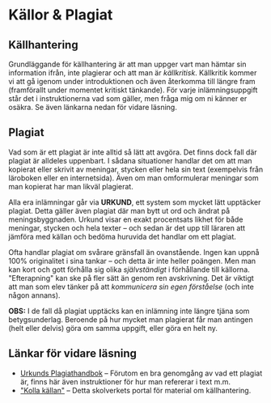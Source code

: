 # Källor & Plagiat

## Källhantering

Grundläggande för källhantering är att man uppger vart man hämtar sin information ifrån, inte plagierar och att man är _källkritisk_. Källkritik kommer vi att gå igenom under introduktionen och även återkomma till längre fram (framförallt under momentet kritiskt tänkande). För varje inlämningsuppgift står det i instruktionerna vad som gäller, men fråga mig om ni känner er osäkra. Se även länkarna nedan för vidare läsning.

## Plagiat

<!--I uppslagsverket nationalencyklopedin står det följande under begreppet _plagiat_: "efterapning eller stöld av litterära eller konstnärliga verk, t.ex. avskrivningar av annans verk utan att uppge upphovsmannen eller markera citat” (Nationalencyklopedin 2012). -->

Vad som är ett plagiat är inte alltid så lätt att avgöra. Det finns dock fall där plagiat är alldeles uppenbart. I sådana situationer handlar det om att man kopierat eller skrivit av meningar, stycken eller hela sin text (exempelvis från läroboken eller en internetsida). Även om man omformulerar  meningar som man kopierat har man likväl plagierat. 

Alla era inlämningar går via **URKUND**, ett system som mycket lätt upptäcker plagiat. Detta gäller även plagiat där man bytt ut ord och ändrat på meningsbyggnaden. Urkund visar en exakt procentsats likhet för både meningar, stycken och hela texter – och sedan är det upp till läraren att jämföra med källan och bedöma huruvida det handlar om ett plagiat. 

<!--Tänk här på att det är mycket osannolikt att två människor skriver exakt samma mening och att det i princip är omöjligt att två människor kan skriva identiska stycken (prata gärna med era mattelärare om detta).  -->

Ofta handlar plagiat om svårare gränsfall än ovanstående. Ingen kan uppnå 100% originalitet i sina tankar – och detta är  inte heller poängen. Men man kan kort och gott förhålla sig olika _självständigt_ i förhållande till källorna. "Efterapning" kan ske på fler sätt än genom ren avskrivning. Det är viktigt  att man som elev tänker på att _kommunicera sin egen förståelse_ (och inte någon annans). 

**OBS:** I de fall då plagiat upptäcks kan en inlämning inte längre tjäna som betygsunderlag. Beroende på hur mycket man plagierat får man antingen (helt eller delvis) göra om samma uppgift, eller göra en helt ny. 

## Länkar för vidare läsning

* [Urkunds Plagiathandbok](http://www.hb.se/PageFiles/132916/Urkunds_plagiathandbok.pdf) – Förutom en bra genomgång av vad ett plagiat är, finns här även instruktioner för hur man refererar i text m.m.
* ["Kolla källan"](http://www.skolverket.se/skolutveckling/resurser-for-larande/kollakallan)  – Detta skolverkets portal för material om källhantering.

<!--* [Citatteknik](http://svenska123.se/index.php?option=com_content&view=article&id=97:citatteknik&catid=40:referat-och-sammanstaellning&Itemid=116) * [Att skriva referat](http://svenska123.se/index.php?option=com_content&view=article&id=91:1-att-skriva-referat&catid=40:referat-och-sammanstaellning&Itemid=113) -->
